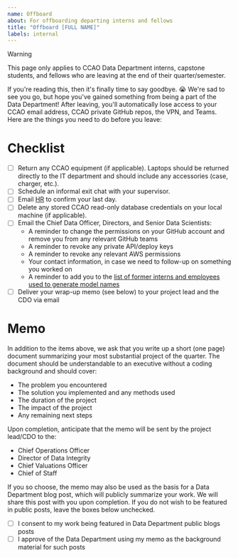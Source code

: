 ```yaml
---
name: Offboard
about: For offboarding departing interns and fellows
title: "Offboard [FULL NAME]"
labels: internal
---
```


> [!WARNING]
This page only applies to CCAO Data Department interns, capstone students, and fellows who are leaving at the end of their quarter/semester.

If you're reading this, then it's finally time to say goodbye. :sob: We're sad to see you go, but hope you've gained something from being a part of the Data Department! After leaving, you'll automatically lose access to your CCAO email address, CCAO private GitHub repos, the VPN, and Teams. Here are the things you need to do before you leave:

# Checklist

- [ ] Return any CCAO equipment (if applicable). Laptops should be returned directly to the IT department and should include any accessories (case, charger, etc.).
- [ ] Schedule an informal exit chat with your supervisor.
- [ ] Email [HR](assessor.ccaohr@cookcountyil.gov) to confirm your last day.
- [ ] Delete any stored CCAO read-only database credentials on your local machine (if applicable).
- [ ] Email the Chief Data Officer, Directors, and Senior Data Scientists:
  - A reminder to change the permissions on your GitHub account and remove you from any relevant GitHub teams
  - A reminder to revoke any private API/deploy keys
  - A reminder to revoke any relevant AWS permissions
  - Your contact information, in case we need to follow-up on something you worked on
  - A reminder to add you to the [list of former interns and employees used to generate model names](https://github.com/ccao-data/ccao/blob/master/data-raw/ccao_ids.R)
- [ ] Deliver your wrap-up memo (see below) to your project lead and the CDO via email

# Memo

In addition to the items above, we ask that you write up a short (one page) document summarizing your most substantial project of the quarter. The document should be understandable to an executive without a coding background and should cover:

- The problem you encountered
- The solution you implemented and any methods used
- The duration of the project
- The impact of the project
- Any remaining next steps

Upon completion, anticipate that the memo will be sent by the project lead/CDO to the:

- Chief Operations Officer
- Director of Data Integrity
- Chief Valuations Officer
- Chief of Staff

If you so choose, the memo may also be used as the basis for a Data Department blog post, which will publicly summarize your work. We will share this post with you upon completion. If you do not wish to be featured in public posts, leave the boxes below unchecked.

- [ ] I consent to my work being featured in Data Department public blogs posts
- [ ] I approve of the Data Department using my memo as the background material for such posts
